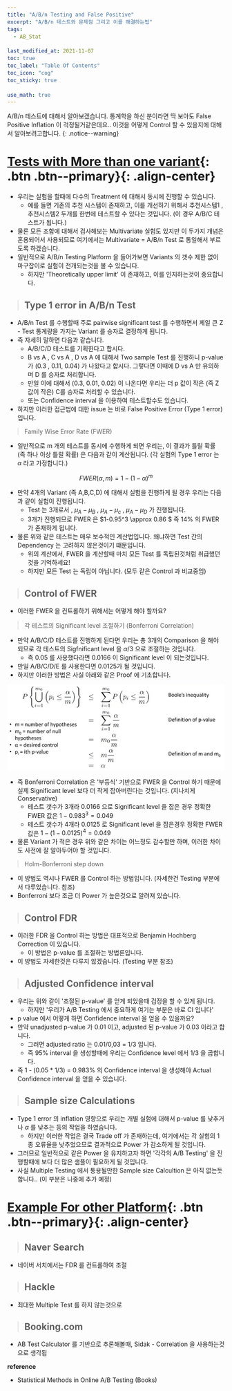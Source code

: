 ```yaml
---
title: "A/B/n Testing and False Positive"
excerpt: "A/B/n 테스트와 문제점 그리고 이를 해결하는법"
tags:
  - AB_Stat

last_modified_at: 2021-11-07
toc: true
toc_label: "Table Of Contents"
toc_icon: "cog"
toc_sticky: true

use_math: true
---
```


 A/B/n 테스트에 대해서 알아보겠습니다. 통계학을 하신 분이라면 딱 보아도 False Positive Inflation 이 걱정될거같은데요.. 이것을 어떻게 Control 할 수 있을지에 대해서 알아보려고합니다.
{: .notice--warning}

# [Tests with More than one variant](#link){: .btn .btn--primary}{: .align-center}

- 우리는 실험을 할때에 다수의 Treatment 에 대해서 동시에 진행할 수 있습니다.
  - 예를 들면  기존의 추천 시스템이 존재하고, 이를 개선하기 위해서 추천시스템1 , 추천시스템2 두개를 한번에 테스트할 수 있다는 것입니다. (이 경우 A/B/C 테스트가 됩니다.)
- 물론 모든 조합에 대해서 검사해보는 Multivariate 실험도 있지만 이 두가지 개념은 혼용되어서 사용되므로 여기에서는 Multivariate = A/B/n Test 로 통일해서 부르도록 하겠습니다.
- 일반적으로 A/B/n Testing Platform 을 들어가보면 Variants 의 갯수 제한 없이 마구잡이로 실험이 전개되는것을 볼 수 있습니다.
  - 하지만 'Theoretically upper limit' 이 존재하고, 이를 인지하는것이 중요합니다.

> ## Type 1 error in A/B/n Test

- A/B/n Test 를 수행할때 주로 pairwise significant test 를 수행하면서 제일 큰 Z - Test 통계량을 가지는 Variant 를 승자로 결정하게 됩니다. 
- 즉 자세히 말하면 다음과 같습니다. 
  - A/B/C/D 테스트를 기획한다고 합시다. 
  - B vs A , C vs A , D vs A 에 대해서 Two sample Test 를 진행하니 p-value 가 (0.3 , 0.11, 0.04) 가 나왔다고 합시다. 그렇다면 이때에 D vs A 만 유의하며 D 를 승자로 처리합니다. 
  - 만일 이에 대해서 (0.3, 0.01, 0.02) 이 나온다면 우리는 더 p 값이 작은 (즉 Z 값이 작은) C를 승자로 처리할 수 있습니다. 
  - 또는 Confidence interval 을 이용하여 테스트할수도 있습니다.
- 하지만 이러한 접근법에 대한 issue 는 바로 False Positive Error (Type 1 error) 입니다.

> Family Wise Error Rate (FWER)

- 일반적으로 m 개의 테스트를 동시에 수행하게 되면 우리는, 이 결과가 틀릴 확률 (즉 하나 이상 틀릴 확률) 은 다음과 같이 계산됩니다. (각 실험의 Type 1 error 는 $\alpha$ 라고 가정합니다.)

$$FWER(\alpha , m) = 1 - (1-\alpha)^m$$

- 만약 4개의 Variant (즉 A,B,C,D) 에 대해서 실험을 진행하게 될 경우 우리는 다음과 같이 실험이 진행됩니다.
  - Test 는 3개로서 , $\mu_A - \mu_B$ , $\mu_A - \mu _c$ , $\mu _A - \mu_D$ 가 진행됩니다.
  - 3개가 진행되므로 FWER 은 $1-0.95^3 \approx 0.86 $ 즉 $14\%$ 의 FWER 가 존재하게 됩니다. 
- 물론 위와 같은 테스트는 매우 보수적인 계산법입니다. 왜냐하면 Test 간의 Dependency 는 고려하지 않은것이기 떄문입니다.
  - 위의 계산에서, FWER 을 계산할때 마치 모든 Test 를 독립된것처럼 취급했던것을 기억하세요! 
  - 하지만 모든 Test 는 독립이 아닙니다. (모두 같은 Control 과 비교중임)

> ## Control of FWER 

- 이러한 FWER 을 컨트롤하기 위해서는 어떻게 해야 할까요? 

> 각 테스트의 Significant level 조절하기 (Bonferroni Correlation)

- 만약 A/B/C/D 테스트를 진행하게 된다면 우리는 총 3개의 Comparison 을 해야 되므로 각 테스트의 Sigfnificant level 을 $\alpha/3$ 으로 조절하는 것입니다.
  - 즉 0.05 를 사용했다라면 0.0166 이 Significant level 이 되는것입니다.
- 만일 A/B/C/D/E 를 사용한다면 0.0125가 될 것입니다. 
- 하지만 이러한 방법은 사실 아래와 같은 Proof 에 기초합니다.

![png](/assets/images/Stat/93_1.png)

- 즉 Bonferroni Correlation 은 '부등식' 기반으로 FWER 을 Control 하기 때문에 실제 Significant level 보다 더 작게 잡아버린다는 것입니다. (지나치게 Conservative)
  - 테스트 갯수가 3개라 0.0166 으로 Significant level 을 잡은 경우 정확한 FWER 값은 $1-0.983^3 = 0.049$ 
  - 테스트 갯수가 4개라 0.0125 로 Significant level 을 잡은경우 정확한 FWER 값은 $1-(1-0.0125)^4 = 0.049$
- 물론 Variant 가 적은 경우 위와 같은 차이는 어느정도 감수할만 하며, 이러한 차이도 사전에 잘 알아두어야 할 것입니다.

> Holm-Bonferroni step down 

- 이 방법도 역시나 FWER 를 Control 하는 방법입니다. (자세한건 Testing 부분에서 다루었습니다. 참조)
- Bonferroni 보다 조금 더 Power 가 높은것으로 알려져 있습니다.

> ## Control FDR

- 이러한 FDR 을 Control 하는 방법은 대표적으로 Benjamin Hochberg Correction 이 있습니다.
  - 이 방법은 p-value 를 조절하는 방법론입니다.
- 이 방법도 자세한것은 다루지 않겠습니다. (Testing 부분 참조)

> ## Adjusted Confidence interval

- 우리는 위와 같이 '조절된 p-value' 를 얻게 되었을때 검정을 할 수 있게 됩니다.
  - 하지만 '우리가 A/B Testing 에서 중요하게 여기는 부분은 바로 CI 입니다' 
- p value 에서 어떻게 하면 Confidence interval 을 얻을 수 있을까요? 
- 만약 unadjusted p-value 가 0.01 이고, adjusted 된 p-value 가 0.03 이라고 합니다. 
  - 그러면 adjusted ratio 는 0.01/0,03 = 1/3 입니다.
  - 즉 95% interval 을 생성할때에 우리는 Confidence level 에서 1/3 을 곱합니다. 
- 즉 1 - (0.05 * 1/3) = 0.983% 의 Confidence interval 을 생성해야 Actual Confidence interval 을 얻을 수 있습니다. 

> ## Sample size Calculations 

- Type 1 error 의 inflation 영향으로 우리는 개별 실험에 대해서 p-value 를 낮추거나 $\alpha$ 를 낮추는 등의 작업을 하였습니다. 
  - 하지만 이러한 작업은 결국 Trade off 가 존재하는데, 여기에서는 각 실험의 1종 오류율을 낮추었으므로 결과적으로 Power 가 감소하게 될 것입니다. 
- 그러므로 일반적으로 같은 Power 을 유지하고자 하면 '각각의 A/B Testing' 을 진행할때에 보다 더 많은 샘플이 필요하게 될 것입니다. 
- 사실 Multiple Testing 에서 통용될만한 Sample size Calcultion 은 아직 없는듯 합니다.. (이 부분은 나중에 추가 예정) 

# [Example For other Platform](#link){: .btn .btn--primary}{: .align-center}

> ## Naver Search

- 네이버 서치에서는 FDR 를 컨트롤하여 조절

> ## Hackle

- 최대한 Multiple Test 를 하지 않는것으로

> ## Booking.com

- AB Test Calculator 를 기반으로 추론해볼때, Sidak - Correlation 을 사용하는것으로 생각됩

**reference**

- Statistical Methods in Online A/B Testing (Books)

